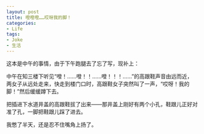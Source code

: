 ```yaml
---
layout: post
title: 噔噔噔……哎呀我的脚！
categories:
- Life
tags:
- Joke
- 生活
---
```


这本是中午的事情，由于下午跑腿去了忘了写，现补上：

中午在知三楼下听见“噔！……噔！！……噔！！！……”的高跟鞋声音由远而近，两女子从远处走来，快走到楼门口时，高跟鞋女子突然叫了一声，“哎呀！我的脚！”然后缓缓蹲下去。

把插进下水道井盖的高跟鞋拔了出来——那井盖上刚好有两个小孔，鞋跟儿正好对准了孔，一脚把鞋跟儿踩了进去。

我憋了半天，还是忍不住嘴角上扬了。

